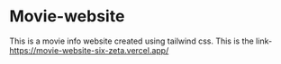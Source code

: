 # Movie-website
This is a movie info website created using tailwind css. This is the link- https://movie-website-six-zeta.vercel.app/

